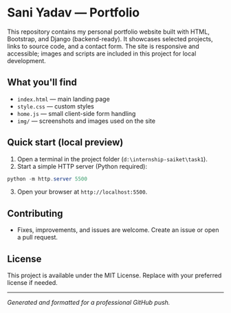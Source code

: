 # Sani Yadav — Portfolio

This repository contains my personal portfolio website built with HTML, Bootstrap, and Django (backend-ready). It showcases selected projects, links to source code, and a contact form. The site is responsive and accessible; images and scripts are included in this project for local development.

## What you'll find
- `index.html` — main landing page
- `style.css` — custom styles
- `home.js` — small client-side form handling
- `img/` — screenshots and images used on the site

## Quick start (local preview)
1. Open a terminal in the project folder (`d:\internship-saiket\task1`).
2. Start a simple HTTP server (Python required):

```powershell
python -m http.server 5500
```

3. Open your browser at `http://localhost:5500`.

## Contributing
- Fixes, improvements, and issues are welcome. Create an issue or open a pull request.

## License
This project is available under the MIT License. Replace with your preferred license if needed.

---
_Generated and formatted for a professional GitHub push._
